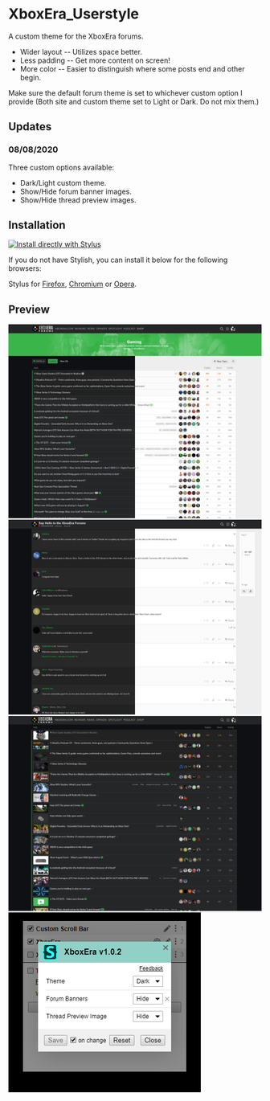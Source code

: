 # XboxEra_Userstyle
A custom theme for the XboxEra forums. 

* Wider layout -- Utilizes space better.
* Less padding -- Get more content on screen!
* More color -- Easier to distinguish where some posts end and other begin.

Make sure the default forum theme is set to whichever custom option I provide (Both site and custom theme set to Light or Dark. Do not mix them.)
## Updates
### 08/08/2020
Three custom options available:
* Dark/Light custom theme.
* Show/Hide forum banner images.
* Show/Hide thread preview images.
## Installation
[![Install directly with Stylus](https://img.shields.io/badge/Install%20directly%20with-Stylus-285959.svg)](https://raw.githubusercontent.com/mgreger/XboxEra_Userstyle/master/XboxEra_Userstyle.user.css)

If you do not have Stylish, you can install it below for the following browsers:

Stylus for [Firefox](https://addons.mozilla.org/en-US/firefox/addon/styl-us/), [Chromium](https://chrome.google.com/webstore/detail/stylus/clngdbkpkpeebahjckkjfobafhncgmne) or [Opera](https://addons.opera.com/en-gb/extensions/details/stylus/).
## Preview
![XboxEra Preview](https://raw.githubusercontent.com/mgreger/XboxEra_Userstyle/master/Images/XboxEra-preview.png)
![XboxEra Preview 2](https://raw.githubusercontent.com/mgreger/XboxEra_Userstyle/master/Images/XboxEra-preview-2.png)
![XboxEra Preview 3](https://raw.githubusercontent.com/mgreger/XboxEra_Userstyle/master/Images/XboxEra-preview-3.png)
![XboxEra Preview 4](https://raw.githubusercontent.com/mgreger/XboxEra_Userstyle/master/Images/XboxEra-preview-4.png)
